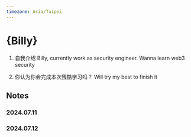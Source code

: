 ```yaml
---
timezone: Asia/Taipei
---
```



# {Billy}

1. 自我介绍
Billy, currently work as security engineer. Wanna learn web3 security

2. 你认为你会完成本次残酷学习吗？
Will try my best to finish it

## Notes

<!-- Content_START -->

### 2024.07.11



### 2024.07.12


<!-- Content_END -->
